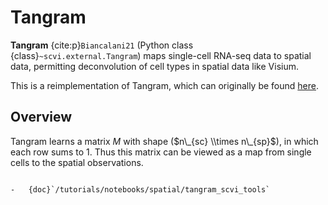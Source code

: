# Tangram

**Tangram** {cite:p}`Biancalani21` (Python class {class}`~scvi.external.Tangram`) maps single-cell RNA-seq data to spatial data, permitting deconvolution of cell types in spatial data like Visium.

This is a reimplementation of Tangram, which can originally be found [here](https://github.com/broadinstitute/Tangram).

## Overview

Tangram learns a matrix $M$ with shape ($n\_{sc} \\times n\_{sp}$), in which each row sums to 1. Thus this matrix can be viewed as a map from single cells to the spatial observations.

```{topic} Tutorials:

-   {doc}`/tutorials/notebooks/spatial/tangram_scvi_tools`
```
